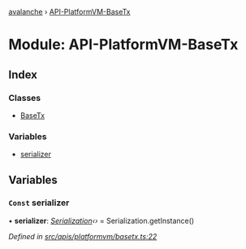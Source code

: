 [avalanche](../README.md) › [API-PlatformVM-BaseTx](api_platformvm_basetx.md)

# Module: API-PlatformVM-BaseTx

## Index

### Classes

* [BaseTx](../classes/api_platformvm_basetx.basetx.md)

### Variables

* [serializer](api_platformvm_basetx.md#const-serializer)

## Variables

### `Const` serializer

• **serializer**: *[Serialization](../classes/utils_serialization.serialization.md)‹›* = Serialization.getInstance()

*Defined in [src/apis/platformvm/basetx.ts:22](https://github.com/ava-labs/avalanchejs/blob/87820e3/src/apis/platformvm/basetx.ts#L22)*
